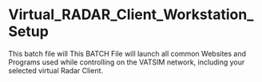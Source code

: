 # Virtual_RADAR_Client_Workstation_Setup
This batch file will This BATCH File will launch all common Websites and Programs used while controlling on the VATSIM network, including your selected virtual Radar Client.
